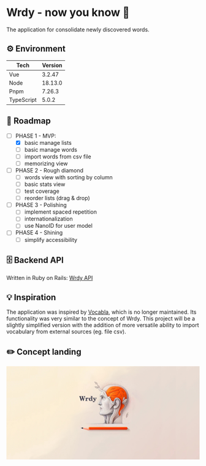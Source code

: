 # Wrdy - now you know 🧠

The application for consolidate newly discovered words.

## ⚙️ Environment

| Tech       | Version |
| ---------- | ------- |
| Vue        | 3.2.47  |
| Node       | 18.13.0 |
| Pnpm       | 7.26.3  |
| TypeScript | 5.0.2   |

## 🚩 Roadmap

- [ ] PHASE 1 - MVP:
  - [x] basic manage lists
  - [ ] basic manage words
  - [ ] import words from csv file
  - [ ] memorizing view
- [ ] PHASE 2 - Rough diamond
  - [ ] words view with sorting by column
  - [ ] basic stats view
  - [ ] test coverage
  - [ ] reorder lists (drag & drop)
- [ ] PHASE 3 - Polishing
  - [ ] implement spaced repetition
  - [ ] internationalization
  - [ ] use NanoID for user model
- [ ] PHASE 4 - Shining
  - [ ] simplify accessibility

## 🗄️ Backend API

Written in Ruby on Rails: [Wrdy API](https://github.com/pasikonik/wrdy-api)

## 💡 Inspiration

The application was inspired by [Vocabla](https://vocabla.com/), which is no longer maintained. Its functionality was very similar to the concept of Wrdy. This project will be a slightly simplified version with the addition of more versatile ability to import vocabulary from external sources (eg. file csv).

## ✏️ Concept landing

![landing](https://github.com/pasikonik/wrdy/blob/main/public/landing-art.jpg?raw=true)
